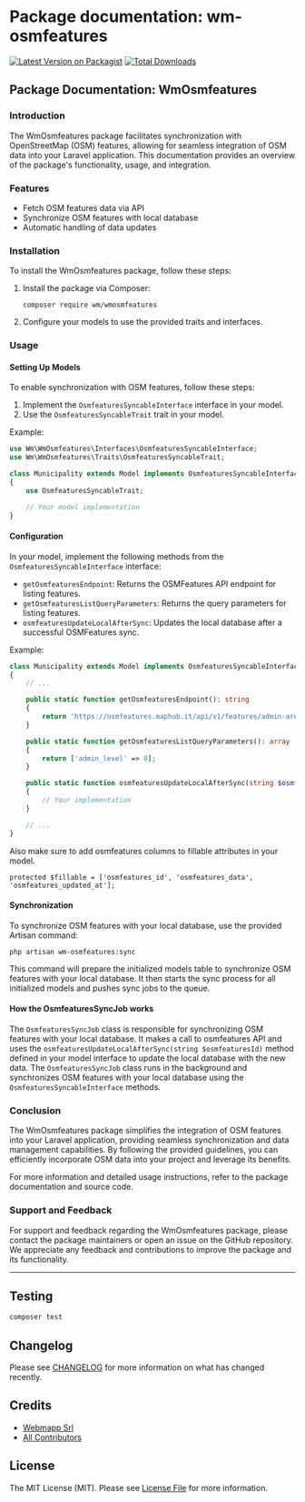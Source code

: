 # Package documentation: wm-osmfeatures

[![Latest Version on Packagist](https://img.shields.io/packagist/v/webmapp/wm-osmfeatures.svg?style=flat-square)](https://packagist.org/packages/webmapp/wm-osmfeatures)
[![Total Downloads](https://img.shields.io/packagist/dt/webmapp/wm-osmfeatures.svg?style=flat-square)](https://packagist.org/packages/webmapp/wm-osmfeatures)

## Package Documentation: WmOsmfeatures

### Introduction

The WmOsmfeatures package facilitates synchronization with OpenStreetMap (OSM) features, allowing for seamless integration of OSM data into your Laravel application. This documentation provides an overview of the package's functionality, usage, and integration.

### Features

-   Fetch OSM features data via API
-   Synchronize OSM features with local database
-   Automatic handling of data updates

### Installation

To install the WmOsmfeatures package, follow these steps:

1. Install the package via Composer:

    ```
    composer require wm/wmosmfeatures
    ```

2. Configure your models to use the provided traits and interfaces.

### Usage

#### Setting Up Models

To enable synchronization with OSM features, follow these steps:

1. Implement the `OsmfeaturesSyncableInterface` interface in your model.
2. Use the `OsmfeaturesSyncableTrait` trait in your model.

Example:

```php
use Wm\WmOsmfeatures\Interfaces\OsmfeaturesSyncableInterface;
use Wm\WmOsmfeatures\Traits\OsmfeaturesSyncableTrait;

class Municipality extends Model implements OsmfeaturesSyncableInterface
{
    use OsmfeaturesSyncableTrait;

    // Your model implementation
}
```

#### Configuration

In your model, implement the following methods from the `OsmfeaturesSyncableInterface` interface:

-   `getOsmfeaturesEndpoint`: Returns the OSMFeatures API endpoint for listing features.
-   `getOsmfeaturesListQueryParameters`: Returns the query parameters for listing features.
-   `osmfeaturesUpdateLocalAfterSync`: Updates the local database after a successful OSMFeatures sync.

Example:

```php
class Municipality extends Model implements OsmfeaturesSyncableInterface
{
    // ...

    public static function getOsmfeaturesEndpoint(): string
    {
        return 'https://osmfeatures.maphub.it/api/v1/features/admin-areas/';
    }

    public static function getOsmfeaturesListQueryParameters(): array
    {
        return ['admin_level' => 8];
    }

    public static function osmfeaturesUpdateLocalAfterSync(string $osmfeaturesId): void
    {
        // Your implementation
    }

    // ...
}
```

Also make sure to add osmfeatures columns to fillable attributes in your model.

```
protected $fillable = ['osmfeatures_id', 'osmfeatures_data', 'osmfeatures_updated_at'];
```

#### Synchronization

To synchronize OSM features with your local database, use the provided Artisan command:

```
php artisan wm-osmfeatures:sync
```

This command will prepare the initialized models table to synchronize OSM features with your local database. It then
starts the sync process for all initialized models and pushes sync jobs to the queue.

#### How the OsmfeaturesSyncJob works

The `OsmfeaturesSyncJob` class is responsible for synchronizing OSM features with your local database. It makes a call to osmfeatures API and uses the `osmfeaturesUpdateLocalAfterSync(string $osmfeaturesId)` method defined in your model interface to update the local database with the new data. The `OsmfeaturesSyncJob` class runs in the background and synchronizes OSM features with your local database using the `OsmfeaturesSyncableInterface` methods.

### Conclusion

The WmOsmfeatures package simplifies the integration of OSM features into your Laravel application, providing seamless synchronization and data management capabilities. By following the provided guidelines, you can efficiently incorporate OSM data into your project and leverage its benefits.

For more information and detailed usage instructions, refer to the package documentation and source code.

### Support and Feedback

For support and feedback regarding the WmOsmfeatures package, please contact the package maintainers or open an issue on the GitHub repository. We appreciate any feedback and contributions to improve the package and its functionality.

---


## Testing

```bash
composer test
```

## Changelog

Please see [CHANGELOG](CHANGELOG.md) for more information on what has changed recently.


## Credits

-   [Webmapp Srl](https://github.com/webmappsrl)
-   [All Contributors](../../contributors)

## License

The MIT License (MIT). Please see [License File](LICENSE.md) for more information.
